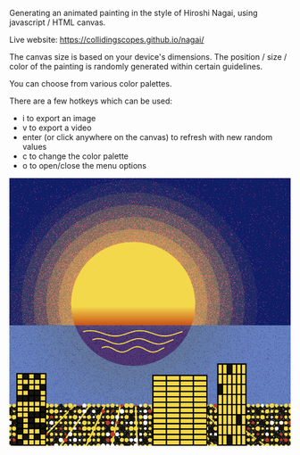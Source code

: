 Generating an animated painting in the style of Hiroshi Nagai, using javascript / HTML canvas.

Live website: https://collidingscopes.github.io/nagai/

The canvas size is based on your device's dimensions. The position / size / color of the painting is randomly generated within certain guidelines.

You can choose from various color palettes.

There are a few hotkeys which can be used:
* i to export an image
* v to export a video
* enter (or click anywhere on the canvas) to refresh with new random values
* c to change the color palette
* o to open/close the menu options

<img src="/images/Shikoku.png">